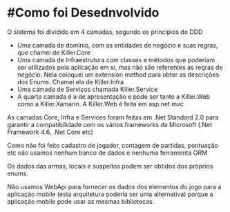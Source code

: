 #Como foi Desednvolvido
=========================
O sistema foi dividido em 4 camadas, segundo os princípios do DDD
* Uma camada de domínio, com as entidades de negócio e suas regras, que chamei de Killer.Core
* Uma camada de Infraestrutura com classes e métodos que poderiam ser utilizados pela aplicação em si, mas não são referentes as regras de negócio. Nela coloquei um extension method para obter as descrições dos Enums. Chamei ela de Killer.Infra
* Uma camada de Serviços chamada Killer.Service
* A quarta camada é a de apresentação e pode ser tanto a Killer.Web como a Killer.Xamarin. A Killer.Web é feita em asp.net mvc

As camadas Core, Infra e Services foram feitas em .Net Standard 2.0 para garantir a compatibilidade com os vários frameworks da Microsoft (.Net Framework 4.6, .Net Core etc)

Como não foi feito cadastro de jogador, contagem de partidas, pontuação etc não usamos nenhum banco de dados e nenhuma ferramenta ORM

Os dados das armas, locais e suspeitos podem ser obtidos dos próprios enums. 

Não usamos WebApi para fornecer os dados dos elementos do jogo para a aplicação mobile (esta arquitetura poderia ser uma alternativa) porque a aplicação mobile pode usar as mesmas bibliotecas.
